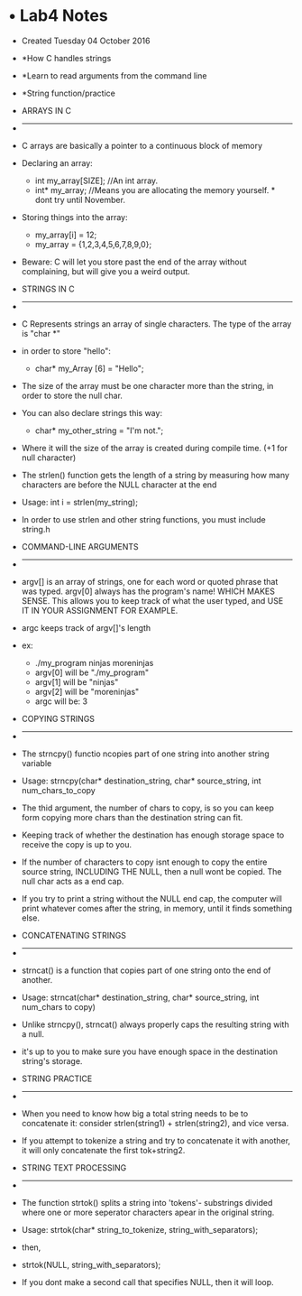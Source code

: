 # • Lab4 Notes

* Created Tuesday 04 October 2016



* *How C handles strings
* *Learn to read arguments from the command line
* *String function/practice



* ARRAYS IN C
* -----------------
* C arrays are basically a pointer to a continuous block of memory



* Declaring an array:
	* int my_array[SIZE];	//An int array.
	* int* my_array;		//Means you are allocating the memory yourself.
				* dont try until November.
* Storing things into the array:
	* my_array[i] = 12;
	* my_array = {1,2,3,4,5,6,7,8,9,0};
* Beware: C will let you store past the end of the array without complaining, but will give you a weird output.



* STRINGS IN C
* -----------------
* C Represents strings an array of single characters. The type of the array is       "char *"



* in order to store "hello":
	* char* my_Array [6] = "Hello";
* The size of the array must be one character more than the string, in order to store the null char.



* You can also declare strings this way:
	* char* my_other_string = "I'm not.";
* Where it will the size of the array is created during compile time. (+1 for null character)



* The strlen() function gets the length of a string by measuring how many characters are before the NULL character at the end
* Usage: int i = strlen(my_string);
* In order to use strlen and other string functions, you must include string.h



* COMMAND-LINE ARGUMENTS
* --------------------------------
* argv[] is an array of strings, one for each word or quoted phrase that was typed. argv[0] always has the program's name! WHICH MAKES SENSE. This allows you to keep track of what the user typed, and USE IT IN YOUR ASSIGNMENT FOR EXAMPLE.



* argc keeps track of argv[]'s length



* ex:
	* ./my_program ninjas moreninjas
	* argv[0] will be "./my_program"
	* argv[1] will be "ninjas"
	* argv[2] will be "moreninjas"
	* argc will be: 3



* COPYING STRINGS
* ------------------
* The strncpy() functio ncopies part of one string into another string variable
* Usage: strncpy(char* destination_string, char* source_string, int num_chars_to_copy



* The thid argument, the number of chars to copy, is so you can keep form copying more chars than the destination string can fit.



* Keeping track of whether the destination has enough storage space to receive the copy is up to you.



* If the number of characters to copy isnt enough to copy the entire source string, INCLUDING THE NULL, then a null wont be copied. The null char acts as a end cap.



* If you try to print a string without the NULL end cap, the computer will print whatever comes after the string, in memory, until it finds something else.



* CONCATENATING STRINGS
* --------------------------------



* strncat() is a function that copies part of one string onto the end of another.
* Usage: strncat(char* destination_string, char* source_string, int num_chars to copy)



* Unlike strncpy(), strncat() always properly caps the resulting string with a null.



* it's up to you to make sure you have enough space in the destination string's storage.



* STRING PRACTICE
* ------------------



* When you need to know how big a total string needs to be to concatenate it: consider strlen(string1) + strlen(string2), and vice versa.



* If you attempt to tokenize a string and try to concatenate it with another, it will only concatenate the first tok+string2.



* STRING TEXT PROCESSING
* ----------------------------



* The function strtok() splits a string into 'tokens'- substrings divided where one or more seperator characters apear in the original string.
* Usage: strtok(char* string_to_tokenize, string_with_separators);



* then,
* strtok(NULL, string_with_separators);



* If you dont make a second call that specifies NULL, then it will loop.


 

